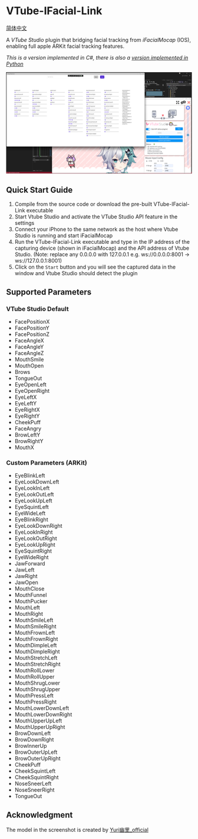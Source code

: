 # VTube-IFacial-Link

[简体中文](./README-zh_CN.md)

A *VTube Studio* plugin that bridging facial tracking from *iFacialMocap* (IOS), enabling full apple ARKit facial tracking features.

*This is a version implemented in C#, there is also a [version implemented in Python](https://github.com/xuan25/VTube-IFacial-Link)*

![](imgs/screenshot.png)

## Quick Start Guide

1. Compile from the source code or download the pre-built VTube-IFacial-Link executable 
2. Start Vtube Studio and activate the VTube Studio API feature in the settings
3. Connect your iPhone to the same network as the host where Vtube Studio is running and start iFacialMocap
4. Run the VTube-IFacial-Link executable and type in the IP address of the capturing device (shown in iFacialMocap) and the API address of Vtube Studio. (Note: replace any 0.0.0.0 with 127.0.0.1 e.g. ws://0.0.0.0:8001 -> ws://127.0.0.1:8001)
5. Click on the `Start` button and you will see the captured data in the window and Vtube Studio should detect the plugin

## Supported Parameters

### VTube Studio Default

- FacePositionX
- FacePositionY
- FacePositionZ
- FaceAngleX
- FaceAngleY
- FaceAngleZ
- MouthSmile
- MouthOpen
- Brows
- TongueOut
- EyeOpenLeft
- EyeOpenRight
- EyeLeftX
- EyeLeftY
- EyeRightX
- EyeRightY
- CheekPuff
- FaceAngry
- BrowLeftY
- BrowRightY
- MouthX

### Custom Parameters (ARKit)

- EyeBlinkLeft
- EyeLookDownLeft
- EyeLookInLeft
- EyeLookOutLeft
- EyeLookUpLeft
- EyeSquintLeft
- EyeWideLeft
- EyeBlinkRight
- EyeLookDownRight
- EyeLookInRight
- EyeLookOutRight
- EyeLookUpRight
- EyeSquintRight
- EyeWideRight
- JawForward
- JawLeft
- JawRight
- JawOpen
- MouthClose
- MouthFunnel
- MouthPucker
- MouthLeft
- MouthRight
- MouthSmileLeft
- MouthSmileRight
- MouthFrownLeft
- MouthFrownRight
- MouthDimpleLeft
- MouthDimpleRight
- MouthStretchLeft
- MouthStretchRight
- MouthRollLower
- MouthRollUpper
- MouthShrugLower
- MouthShrugUpper
- MouthPressLeft
- MouthPressRight
- MouthLowerDownLeft
- MouthLowerDownRight
- MouthUpperUpLeft
- MouthUpperUpRight
- BrowDownLeft
- BrowDownRight
- BrowInnerUp
- BrowOuterUpLeft
- BrowOuterUpRight
- CheekPuff
- CheekSquintLeft
- CheekSquintRight
- NoseSneerLeft
- NoseSneerRight
- TongueOut

## Acknowledgment

The model in the screenshot is created by [Yuri幽里_official](https://www.bilibili.com/video/BV1S8411H7zf/)

